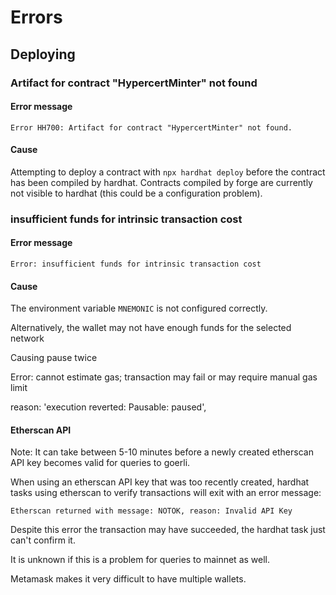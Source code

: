 # Errors

## Deploying

### Artifact for contract "HypercertMinter" not found

#### Error message

`Error HH700: Artifact for contract "HypercertMinter" not found.`

#### Cause

Attempting to deploy a contract with `npx hardhat deploy` before the contract has been compiled by hardhat. Contracts compiled by forge are currently not visible to hardhat (this could be a configuration problem).

### insufficient funds for intrinsic transaction cost

#### Error message

`Error: insufficient funds for intrinsic transaction cost`

#### Cause

The environment variable `MNEMONIC` is not configured correctly.

Alternatively, the wallet may not have enough funds for the selected network

Causing pause twice

Error: cannot estimate gas; transaction may fail or may require manual gas limit

reason: 'execution reverted: Pausable: paused',

#### Etherscan API

Note: It can take between 5-10 minutes before a newly created etherscan API key becomes valid for queries to goerli.

When using an etherscan API key that was too recently created, hardhat tasks using etherscan to verify transactions will exit with an error message:

`Etherscan returned with message: NOTOK, reason: Invalid API Key`

Despite this error the transaction may have succeeded, the hardhat task just can't confirm it.

It is unknown if this is a problem for queries to mainnet as well.

Metamask makes it very difficult to have multiple wallets.
